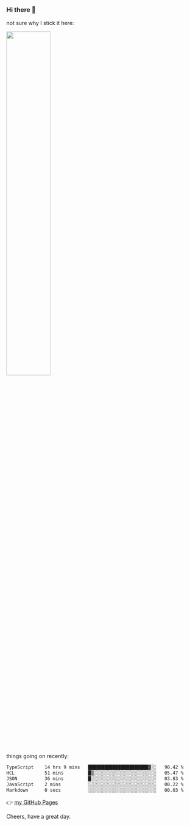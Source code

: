 ### Hi there 👋

not sure why I stick it here:

[<img width="48%" src="https://github-readme-stats.vercel.app/api?username=ykzhukian&show_icons=true&theme=dracula">](https://github.com/anuraghazra/github-readme-stats)


things going on recently:

<!--START_SECTION:waka-->

```txt
TypeScript    14 hrs 9 mins   ██████████████████████▓░░   90.42 %
HCL           51 mins         █▒░░░░░░░░░░░░░░░░░░░░░░░   05.47 %
JSON          36 mins         █░░░░░░░░░░░░░░░░░░░░░░░░   03.83 %
JavaScript    2 mins          ░░░░░░░░░░░░░░░░░░░░░░░░░   00.22 %
Markdown      0 secs          ░░░░░░░░░░░░░░░░░░░░░░░░░   00.03 %
```

<!--END_SECTION:waka-->

👉 [my GitHub Pages](https://ykzhukian.github.io)

Cheers, have a great day.

